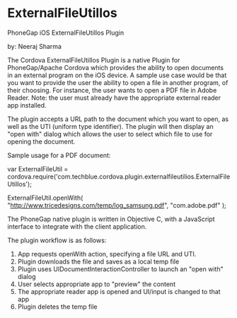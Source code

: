 ExternalFileUtilIos
===================

PhoneGap iOS ExternalFileUtilIos Plugin

by: Neeraj Sharma

The Cordova ExternalFileUtilIos Plugin is a native Plugin for PhoneGap/Apache Cordova which provides the ability to open documents in an external program on the iOS device. A sample use case would be that you want to provide the user the ability to open a file in another program, of their choosing.   For instance, the user wants to open a PDF file in Adobe Reader.  Note: the user must already have the appropriate external reader app installed.

The plugin accepts a URL path to the document which you want to open, as well as the UTI (uniform type identifier).  The plugin will then display an "open with" dialog which allows the user to select which file to use for opening the document.

Sample usage for a PDF document:

var ExternalFileUtil = cordova.require('com.techblue.cordova.plugin.externalfileutilios.ExternalFileUtilIos');

ExternalFileUtil.openWith( "http://www.tricedesigns.com/temp/log_samsung.pdf", "com.adobe.pdf" );

The PhoneGap native plugin is written in Objective C, with a JavaScript interface to integrate with the client application. 

The plugin workflow is as follows:

1) App requests openWith action, specifying a file URL and UTI. 
2) Plugin downloads the file and saves as a local temp file 
3) Plugin uses UIDocumentInteractionController to launch an "open with" dialog 
4) User selects appropriate app to "preview" the content 
5) The appropriate reader app is opened and UI/input is changed to that app 
6) Plugin deletes the temp file 

